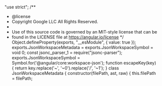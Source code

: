 "use strict";
/**
 * @license
 * Copyright Google LLC All Rights Reserved.
 *
 * Use of this source code is governed by an MIT-style license that can be
 * found in the LICENSE file at https://angular.io/license
 */
Object.defineProperty(exports, "__esModule", { value: true });
exports.JsonWorkspaceMetadata = exports.JsonWorkspaceSymbol = void 0;
const jsonc_parser_1 = require("jsonc-parser");
exports.JsonWorkspaceSymbol = Symbol.for('@angular/core:workspace-json');
function escapeKey(key) {
    return key.replace('~', '~0').replace('/', '~1');
}
class JsonWorkspaceMetadata {
    constructor(filePath, ast, raw) {
        this.filePath = filePath;
